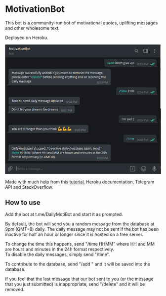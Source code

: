 # MotivationBot
This bot is a community-run bot of motivational quotes, uplifting messages and other wholesome text. 

Deployed on Heroku.

![Screenshot](Screenshot.PNG)

Made with much help from this [tutorial](https://www.codementor.io/garethdwyer/tutorials/building-a-telegram-bot-using-python-part-1-goi5fncay), Heroku documentation, Telegram API and StackOverflow.

## How to use
Add the bot at t.me/DailyMotiBot and start it as prompted.  

By default, the bot will send you a random message from the database at 9pm (GMT+8) daily. The daily message may not be sent 
if the bot has been inactive for half an hour or longer since it is hosted on a free server.
 
To change the time this happens, send "/time HHMM" where HH and MM are hours and minutes in the 24h format respectively.  
To disable the daily messages, simply send "/time".

To contribute to the database, send "/add <your message>" and it will be saved into the database.  

If you feel that the last message that our bot sent to you (or the message that you just submitted) is inappropriate, 
send "/delete" and it will be removed.